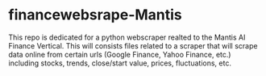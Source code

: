 # financewebsrape-Mantis
This repo is dedicated for a python webscraper realted to the Mantis AI Finance Vertical. This will consists files related to a scraper that will scrape data online from certain urls (Google Finance, Yahoo Finance, etc.) including stocks, trends, close/start value, prices, fluctuations, etc.
